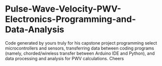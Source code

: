 # Pulse-Wave-Velocity-PWV-Electronics-Programming-and-Data-Analysis
Code generated by yours truly for his capstone project programming select microcontrollers and sensors, transferring data between coding programs (namely, chorded/wireless transfer between Arduino IDE and Python), and data processing and analysis for PWV calculations. Cheers

